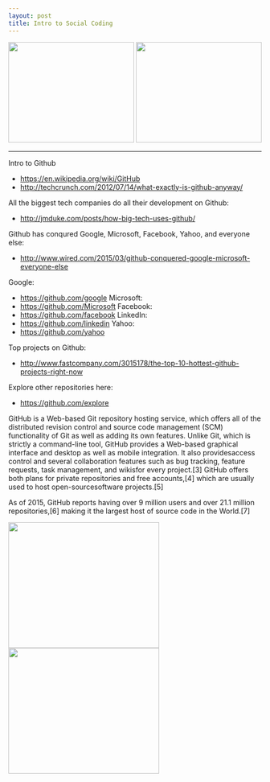 ```yaml
---
layout: post
title: Intro to Social Coding
---
```


  <img src="http://www.itsourcetek.com/wp-content/uploads/2013/05/drive3.png" width="250px" height="200px" />
  <img src="https://upload.wikimedia.org/wikipedia/commons/b/b3/GitHub.svg" width="250px" height="200px" />

<p align="center">
</p>



***

Intro to Github
* https://en.wikipedia.org/wiki/GitHub
* http://techcrunch.com/2012/07/14/what-exactly-is-github-anyway/

All the biggest tech companies do all their development on Github:
* http://jmduke.com/posts/how-big-tech-uses-github/

Github has conqured Google, Microsoft, Facebook, Yahoo, and everyone else:
* http://www.wired.com/2015/03/github-conquered-google-microsoft-everyone-else

Google:
* https://github.com/google
Microsoft:
* https://github.com/Microsoft
Facebook:
* https://github.com/facebook
LinkedIn:
* https://github.com/linkedin
Yahoo:
* https://github.com/yahoo

Top projects on Github:
* http://www.fastcompany.com/3015178/the-top-10-hottest-github-projects-right-now

Explore other repositories here:
* https://github.com/explore

GitHub is a Web-based Git repository hosting service, which offers all of the distributed revision control and source code management (SCM) functionality of Git as well as adding its own features.  Unlike Git, which is strictly a command-line tool, GitHub provides a Web-based graphical interface and desktop as well as mobile integration. It also providesaccess control and several collaboration features such as bug tracking, feature requests, task management, and wikisfor every project.[3] GitHub offers both plans for private repositories and free accounts,[4] which are usually used to host open-sourcesoftware projects.[5] 

As of 2015, GitHub reports having over 9 million users and over 21.1 million repositories,[6] making it the largest host of source code in the World.[7]



  <img src="https://m2.behance.net/rendition/pm/4610553/disp/a93254740c4cdc7101c08a6ed5475f53.jpg"  width="300px" height="250px" />
  <img src="http://saptherapist.com/wp-content/uploads/2013/01/photodune-3652755-symbol-of-social-network-xs.jpg"   width="300px" height="250px" />

  
